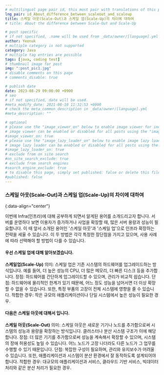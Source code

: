 ```yaml
---
# multilingual page pair id, this must pair with translations of this page. (This name must be unique)
lng_pair: id_About_difference_between_scaleout_and_scaleup
title: 스케일 아웃(Scale-Out)과 스케일 업(Scale-Up)의 차이에 대하여
# title: About the difference between Scale-Out and Scale-Up

# post specific
# if not specified, .name will be used from _data/owner/[language].yml
author: Yeonuk
# multiple category is not supported
category: Java
# multiple tag entries are possible
tags: [java, coding test]
# thumbnail image for post
img: ":post_pic1.jpg"
# disable comments on this page
# comments_disable: true

# publish date
date: 2023-08-29 09:00:00 +0900
# seo
# if not specified, date will be used.
#meta_modify_date: 2021-08-10 11:32:53 +0900
# check the meta_common_description in _data/owner/[language].yml
#meta_description: ""

# optional
# please use the "image_viewer_on" below to enable image viewer for individual pages or posts (_posts/ or [language]/_posts folders).
# image viewer can be enabled or disabled for all posts using the "image_viewer_posts: true" setting in _data/conf/main.yml.
#image_viewer_on: true
# please use the "image_lazy_loader_on" below to enable image lazy loader for individual pages or posts (_posts/ or [language]/_posts folders).
# image lazy loader can be enabled or disabled for all posts using the "image_lazy_loader_posts: true" setting in _data/conf/main.yml.
#image_lazy_loader_on: true
# exclude from on site search
#on_site_search_exclude: true
# exclude from search engines
#search_engine_exclude: true
# to disable this page, simply set published: false or delete this file
#published: false
---
```


<!-- outline-start -->

### 스케일 아웃(Scale-Out)과 스케일 업(Scale-Up)의 차이에 대하여

{:data-align="center"}

<!-- outline-end -->

이번에 Infra(인프라)에 대해 공부하게 되면서 알게된 용어를 소개드리고자 합니다.
서버를 운영하다 보면 이용자가 증가하거나 사업을 확장할 때, 많은 서버 용량과 성능이 필요합니다.
이 때 앞서 소개된 용어인 '스케일 아웃'과 '스케일 업'으로 인프라 확장하는 전략을 세울 수 있습니다.
이 두 방법은 각각 특정한 장단점을 가지고 있으며, 사용 사례에 따라 선택해야 할 방법이 다를 수 있습니다.

#### 우선 스케일 업에 대해 알아보겠습니다.

**스케일업(Scale-Up)**
의미: 스케일 업은 기존 시스템의 하드웨어를 업그레이드하는 방식입니다. 예를 들어, 더 높은 성능의 CPU, 더 많은 메모리, 더 빠른 디스크 등을 추가합니다.
장점: 하드웨어를 간단하게 업그레이드할 수 있으며, 관리가 비교적 쉽습니다.
단점: 하드웨어에 물리적인 한계가 있기 때문에, 어느 정도 성능을 넘어서면 더 이상 확장할 수 없을 수 있습니다. 또한, 특정 부품의 고장이 전체 시스템에 영향을 줄 수 있습니다.
적합한 경우: 작은 규모의 애플리케이션이나 단일 시스템에서 높은 성능이 필요한 경우.

#### 다음은 스케일 아웃에 대해서 입니다.

**스케일 아웃(Scale-Out)**
의미: 스케일 아웃은 새로운 기기나 노드를 추가함으로써 시스템의 성능과 용량을 확장하는 방식입니다. 클러스터나 분산 시스템 구조가 이에 해당합니다.
장점: 더 많은 기기를 추가함으로써 성능을 계속해서 확장할 수 있으며, 시스템의 장애 허용성도 높일 수 있습니다. 어느 노드가 고장 나더라도 다른 노드가 그 업무를 수행할 수 있기 때문입니다.
단점: 복잡한 구성이 필요하며, 관리와 유지보수가 어려울 수 있습니다. 또한, 애플리케이션과 시스템이 분산 환경에서 잘 동작하도록 설계되어야 합니다.
적합한 경우: 대규모의 애플리케이션과 서비스, 클라우드 기반 서비스, 빅데이터 처리와 같은 분산 처리가 필요한 경우.
